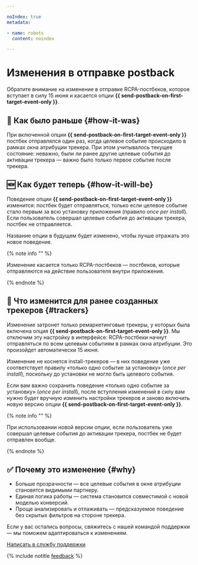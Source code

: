 ```yaml
---

noIndex: true
metadata:

- name: robots
  content: noindex

---
```


# Изменения в отправке postback

Обратите внимание на изменение в отправке RCPA-постбеков, которое вступает в силу 15 июня и касается опции **{{ send-postback-on-first-target-event-only }}**.

## 🔄 Как было раньше {#how-it-was}

При включенной опции **{{ send-postback-on-first-target-event-only }}** постбек отправлялся один раз, когда целевое событие происходило в рамках окна атрибуции трекера. При этом учитывалось текущее состояние: неважно, были ли ранее другие целевые события до активации трекера — важно было только первое событие после трекера.

## 🆕 Как будет теперь {#how-it-will-be}

Поведение опции **{{ send-postback-on-first-target-event-only }}** изменится: постбек будет отправляться, только если целевое событие стало первым за всю установку приложения (правило *once per install*). Если пользователь совершал целевые события до активации трекера, постбек не отправляется.

Название опции в будущем будет изменено, чтобы лучше отражать это новое поведение.

{% note info "" %}

Изменение касается только RCPA-постбеков — постбеков, которые отправляются на действие пользователя внутри приложения.

{% endnote %}

## 🧩 Что изменится для ранее созданных трекеров {#trackers}

Изменение затронет только ремаркетинговые трекеры, у которых была включена опция **{{ send-postback-on-first-target-event-only }}**. Мы отключим эту настройку в интерфейсе: RCPA-постбеки начнут отправляться по всем целевым событиям в рамках окна атрибуции. Это произойдет автоматически 15 июня.

Изменение не коснется install-трекеров — в них поведение уже соответствует правилу «только одно событие за установку» (*once per install*), поскольку до установки не могло быть целевого события.

Если вам важно сохранить поведение «только одно событие за установку» (*once per install*), после вступления изменений в силу вам нужно будет вручную изменить настройки трекеров и заново включить новую версию опции **{{ send-postback-on-first-target-event-only }}**.

{% note info "" %}

При использовании новой версии опции, если пользователь уже совершал целевые события до активации трекера, постбек не будет отправлен вообще.

{% endnote %}

## ✅ Почему это изменение {#why}

- Больше прозрачности — все целевые события в окне атрибуции становятся видимыми партнеру.
- Единая логика работы — система становится совместимой с новой моделью конверсий.
- Проще анализировать и отлаживать — предсказуемое поведение без скрытых фильтров на стороне трекера.

Если у вас остались вопросы, свяжитесь с нашей командой поддержки — мы поможем адаптироваться к изменениям.

<a href="../troubleshooting/feedback-new.html">
  <span class="button">Написать в службу поддержки</span>
</a>

{% include notitle [feedback](../_includes/feedback-button.md) %}

